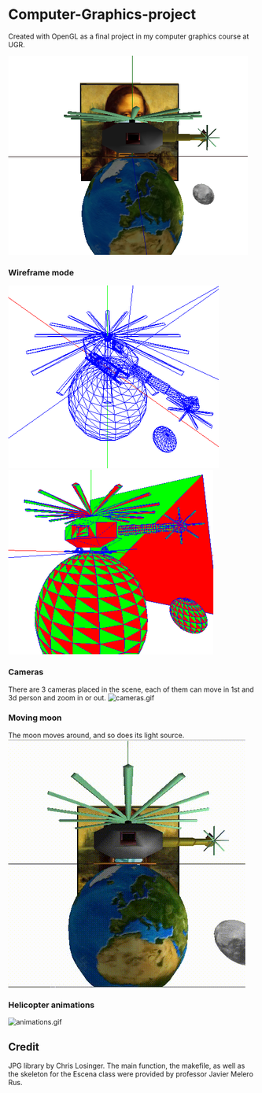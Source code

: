 # Computer-Graphics-project
Created with OpenGL as a final project in my computer graphics course at UGR. 

![mainview.png](readme_resources/mainview.png)

### Wireframe mode
![wireframe.png](readme_resources/wireframe.png)
![twocolors.png](readme_resources/twocolors.png)

### Cameras
There are 3 cameras placed in the scene, each of them can move in 1st and 3d person and zoom in or out.
![cameras.gif](readme_resources/cameras.gif)

### Moving moon
The moon moves around, and so does its light source.
![moon.gif](readme_resources/moon.gif)

### Helicopter animations
![animations.gif](readme_resources/animations.gif)


## Credit
JPG library by Chris Losinger.
The main function, the makefile, as well as the skeleton for the Escena class were provided by professor Javier Melero Rus.
